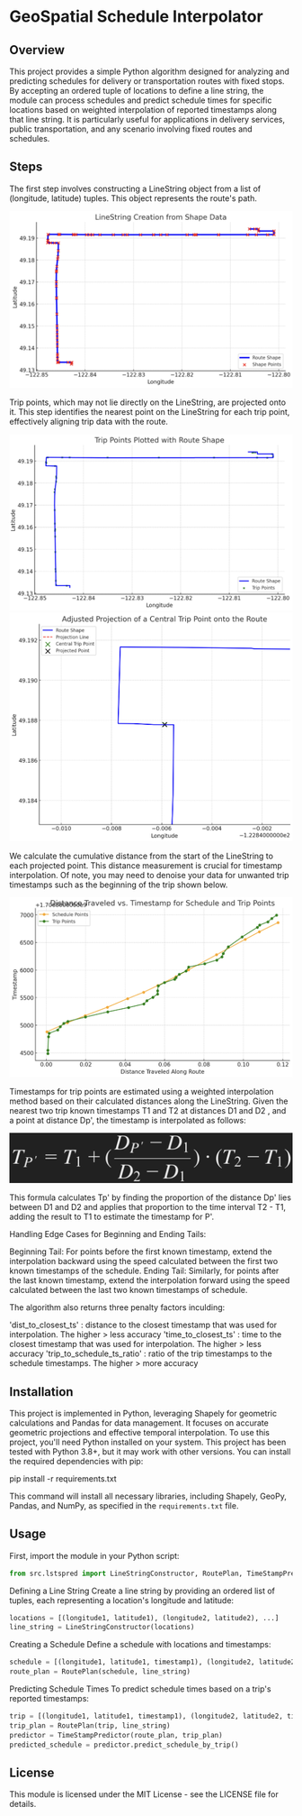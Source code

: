 # GeoSpatial Schedule Interpolator 

## Overview

This project provides a simple Python algorithm designed for analyzing and predicting schedules for delivery or transportation routes with fixed stops. By accepting an ordered tuple of locations to define a line string, the module can process schedules and predict schedule times for specific locations based on weighted interpolation of reported timestamps along that line string. It is particularly useful for applications in delivery services, public transportation, and any scenario involving fixed routes and schedules.

## Steps

The first step involves constructing a LineString object from a list of (longitude, latitude) tuples. This object represents the route's path.

![LineString Creation](images/LineString_Creation.png)

Trip points, which may not lie directly on the LineString, are projected onto it. This step identifies the nearest point on the LineString for each trip point, effectively aligning trip data with the route.

![Trip Points](images/Trip_Point_Projection1.png)
![Trip Point Projection](images/Trip_Point_Projection2.png)

We calculate the cumulative distance from the start of the LineString to each projected point. This distance measurement is crucial for timestamp interpolation. Of note, you may need to denoise your data for unwanted trip timestamps such as the beginning of the trip shown below.

![Distance Calculation](images/Distance_Calculation.png)

Timestamps for trip points are estimated using a weighted interpolation method based on their calculated distances along the LineString. Given the nearest two trip known timestamps T1 and T2 at distances D1 and D2 , and a point at distance Dp', the timestamp is interpolated as follows:

![Formula](images/Formula.png)

This formula calculates Tp' by finding the proportion of the distance Dp' lies between D1 and D2 and applies that proportion to the time interval T2 - T1, adding the result to T1 to estimate the timestamp for P'. 

Handling Edge Cases for Beginning and Ending Tails:

Beginning Tail: For points before the first known timestamp, extend the interpolation backward using the speed calculated between the first two known timestamps of the schedule.
Ending Tail: Similarly, for points after the last known timestamp, extend the interpolation forward using the speed calculated between the last two known timestamps of schedule.

The algorithm also returns three penalty factors inculding:

'dist_to_closest_ts' : distance to the closest timestamp that was used for interpolation. The higher > less accuracy 
'time_to_closest_ts' : time to the closest timestamp that was used for interpolation. The higher > less accuracy 
'trip_to_schedule_ts_ratio' : ratio of the trip timestamps to the schedule timestamps. The higher > more accuracy 

## Installation

This project is implemented in Python, leveraging Shapely for geometric calculations and Pandas for data management. It focuses on accurate geometric projections and effective temporal interpolation. To use this project, you'll need Python installed on your system. This project has been tested with Python 3.8+, but it may work with other versions. You can install the required dependencies with pip:

pip install -r requirements.txt


This command will install all necessary libraries, including Shapely, GeoPy, Pandas, and NumPy, as specified in the `requirements.txt` file.

## Usage

First, import the module in your Python script:

```python
from src.lstspred import LineStringConstructor, RoutePlan, TimeStampPredictor
```
Defining a Line String
Create a line string by providing an ordered list of tuples, each representing a location's longitude and latitude:
```python
locations = [(longitude1, latitude1), (longitude2, latitude2), ...]
line_string = LineStringConstructor(locations)
```
Creating a Schedule
Define a schedule with locations and timestamps:
```python
schedule = [(longitude1, latitude1, timestamp1), (longitude2, latitude2, timestamp2), ...]
route_plan = RoutePlan(schedule, line_string)
```
Predicting Schedule Times
To predict schedule times based on a trip's reported timestamps:
```python
trip = [(longitude1, latitude1, timestamp1), (longitude2, latitude2, timestamp2), ...]
trip_plan = RoutePlan(trip, line_string)
predictor = TimeStampPredictor(route_plan, trip_plan)
predicted_schedule = predictor.predict_schedule_by_trip()
```
## License
This module is licensed under the MIT License - see the LICENSE file for details.

